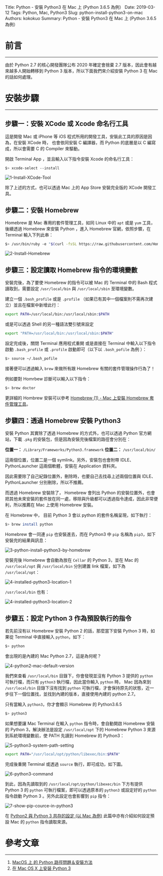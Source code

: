 Title: Python - 安裝 Python3 在 Mac 上 (Python 3.6.5 為例）
Date: 2019-03-12
Tags: Python, Mac, Python3
Slug: python-install-python3-on-mac
Authors: kokokuo
Summary: Python - 安裝 Python3 在 Mac 上 (Python 3.6.5 為例）


# 前言
---
由於 Python 2.7 的核心開發團隊公布 2020 年確定會捨棄 2.7 版本，因此會有越來越多人開始轉移到 Python 3 版本，所以下面我們來介紹安裝 Python 3 在 Mac 的話如何處理。

# 安裝步驟
---

## 步驟一：安裝 XCode 或 Xcode 命名行工具
這是開發 Mac 或 iPhone 等 iOS 程式所用的開發工具，安裝此工具的原因是因為，在安裝 XCode 時， 也會依同安裝 C 編譯器，而 Python 的底層是以 C 編寫成，所以會需要 C 的 Compiler 來驅動。

開啟 Terminal App ，並且輸入以下指令安裝 Xcode 的命名行工具：

```bash
$> xcode-select --install
```

![1-Install-XCode-Tool](../images/20190312-python-install-python3-on-mac/1-Install-XCode-Tool.png)

除了上述的方式，也可以透過 Mac 上的 App Store 安裝完全版的 XCode 開發工具。

## 步驟二：安裝 Homebrew 
Homebrew 是 Mac 專用的套件管理工具，如同 Linux 中的 `apt` 或是 `yum` 工具，後續透過 Homebrew 來安裝 Python ，進入 Homebrew 官網，依照步驟，在 Terminal 輸入下列此串：

```bash
$> /usr/bin/ruby -e "$(curl -fsSL https://raw.githubusercontent.com/Homebrew/install/master/install)"
```

![2-Install-Homebrew](../images/20190312-python-install-python3-on-mac/2-Install-Homebrew.png)

## 步驟三：設定讀取 Homebrew 指令的環境變數

安裝完後，為了要使 Homebrew 的指令可以被 Mac 的 Terminal 中的 Bash 程式讀取到，需要設定 `/usr/local/bin` 與 `/usr/local/sbin` 至環境變數。

建立一個 `.bash_profile` 或是 `.profile` （如果已有其中一個檔案則不需再次建立）並且在檔案中新增此行：

```bash
export PATH=/usr/local/bin:/usr/local/sbin:$PATH
```

或是可以透過 Shell 的另一種語法雙引號來設定

```bash
export "PATH=/usr/local/bin:/usr/local/sbin:$PATH"
```

設定完成後，關閉 Terminal 應用程式重開 或是直接在 Terminal 中輸入以下指令啟動 `.bash_profile` 或 `.profile` 啟動即可（以下以 `.bash_pofile` 為例 ）：

```bash
$> source ~/.bash_pofile
```

接著便可以透過輸入 `brew` 來做所有跟 Homebrew 有關的套件管理操作行為了！ 

例如要對 Homrbew 診斷可以輸入以下指令：

```bash
$> brew doctor
```

更詳細的 Hombrew 安裝可以參考 [Homebrew (1) - Mac 上安裝 Homebrew 套件管理工具]({filename}/posts/20190306-mac-install-homebrew.md)。

## 步驟四：透過 Homebrew 安裝 Python3
安裝 Python 其實除了透過 Homebrew 的方式外，也可以透過 Python 官方網站，下載 `.pkg` 的安裝包，但是因為安裝完後檔案的路徑會分別在：

**位置一：** `/Library/Frameworks/Python3.framework`
**位置二：** `/usr/local/bin/`

這兩個位置，位置二是一個 symlink。另外，安裝包也會附帶 IDLE、PythonLauncher 這兩個軟體，安裝在 Application 資料夾。

因此需要除了自己紀錄位置外，刪除時，也要自己去找尋上述兩個位置與 IDLE、PythonLauncher 分別刪除，所以不推薦。

而透過 Homebrew 安裝除了， Homebrew 會列出 Python 的安裝位置外，也會把其他未來安裝的套件放在同一處，移除與升級都可以透過指令達成，因此非常便利，所以推薦在 Mac 上使用 Homebrew 安裝。

在 Homebrew 中， 目前 Python 3 會以 python 的套件名稱呈現，如下執行：

```bash
$> brew install python
```

Homebrew 會一同連 `pip` 也安裝進去，而在 Python3 中 `pip` 名稱為 `pip3`，如下安裝完的結果與訊息：

![3-python-install-python3-by-homebrew](../images/20190312-python-install-python3-on-mac/3-python-install-python3-by-homebrew.png)

安裝完後 Homebrew 會自動為放在 `Cellar` 的 Python 3，並在 Mac 的 `/usr/local/opt` 與 `/usr/local/bin` 分別建置 link 檔案，如下為 `/usr/local/opt`：

![4-installed-python3-location-1](../images/20190312-python-install-python3-on-mac/4-installed-python3-location-1.png)

`/usr/local/bin` 也有：

![4-installed-python3-location-2](../images/20190312-python-install-python3-on-mac/4-installed-python3-location-2.png)

## 步驟五：設定 Python 3 作為預設執行的指令
若先前沒有以 Homebrew 安裝 Python 2 的話，那麼當下安裝 Python 3 時，如果從 Terminal 中直接輸入 `python`，如下：

```bash
$> python 
```

會出現的是內建的 Mac Python 2.7，這是為何呢？

![4-python2-mac-default-version](../images/20190312-python-install-python3-on-mac/4-python2-mac-default-version.png)

我們來查看 `/usr/local/bin` 目錄下，你會發現並沒有  Python 3 提供的  `python` 可執行檔，而只有 `python3` 執行檔，因此當你輸入 `python` 時， Mac 因為來到 `/usr/local/bin` 目錄下沒有找到 `python` 可執行檔，才會保持原先的狀態，近一步往下一個位置找，並找到內建的版本，直接使用內建的 python 2.7。

只有當輸入 `python3`，你才會顯示 Homebrew 的 Python3.6.5

```bash
$> python3
```

如果想要讓 Mac Terminal 在輸入 `python` 指令時，會自動開啟 Homebrew 安裝的 Python 3，解決辦法是設定 `/usr/local/opt` 下的 Homebrew Python 3 來源到系統環境變數前，使 PATH 先讀到 Homebrew 的 Python3：

![5-python3-system-path-setting](../images/20190312-python-install-python3-on-mac/5-python3-system-path-setting.png)

```bash
export PATH="/usr/local/opt/python/libexec/bin:$PATH"
```

完成後重開 Terminal 或透過 `source` 執行，即可成功，如下圖。

![6-python3-command](../images/20190312-python-install-python3-on-mac/6-python3-command.png)

到此，因為先讀取到的 `/usr/local/opt/python/libexec/bin` 下方有提供 Python 3 的 `python` 可執行檔案，即可以透過原本的 `python3` 或設定好的 `python` 指令啟動 Python 3 。另外此設定也會影響到 `pip` 指令：


![7-show-pip-cource-in-python3](../images/20190312-python-install-python3-on-mac/7-show-pip-cource-in-python3.png)

在 [Python2 與 Python 3 共存的設定 (以 Mac 為例)]({filename}/posts/20190312-python2-python3-run-on-mac.md) 此篇中亦有介紹如何設定預設 Mac 的 `python` 指令讀取來源。


# 參考文章
---
1. [MacOS 上 的 Python 路徑問題＆安裝方法](https://medium.com/denix-daily/macos%E4%B8%8A%E7%9A%84python%E8%B7%AF%E5%BE%91%E5%95%8F%E9%A1%8C-%E5%AE%89%E8%A3%9D%E6%96%B9%E6%B3%95-a10c01cc42a)
2. [在 Mac OS X 上安装 Python 3](http://pythonguidecn.readthedocs.io/zh/latest/starting/install3/osx.html)
